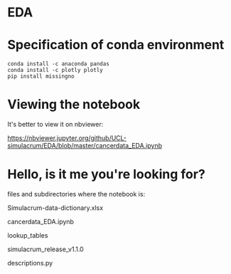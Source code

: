 # EDA

# Specification of conda environment

```
conda install -c anaconda pandas 
conda install -c plotly plotly 
pip install missingno
```

# Viewing the notebook

It's better to view it on nbviewer: 

https://nbviewer.jupyter.org/github/UCL-simulacrum/EDA/blob/master/cancerdata_EDA.ipynb

# Hello, is it me you're looking for?


files and subdirectories where the notebook is:

Simulacrum-data-dictionary.xlsx

cancerdata_EDA.ipynb

lookup_tables

simulacrum_release_v1.1.0

descriptions.py
